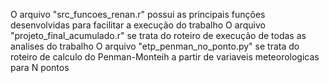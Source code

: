 O arquivo "src_funcoes_renan.r" possui as principais funções desenvolvidas para facilitar a execução do trabalho
O arquivo "projeto_final_acumulado.r" se trata do roteiro de execução de todas as analises do trabalho
O arquivo "etp_penman_no_ponto.py" se trata do roteiro de calculo do Penman-Monteih a partir de variaveis meteorologicas para N pontos
